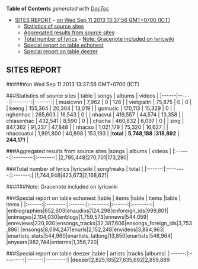 **Table of Contents**  *generated with [DocToc](http://doctoc.herokuapp.com/)*

- [SITES REPORT](#sites-report)
				- [on Wed Sep 11 2013 13:37:56 GMT+0700 (ICT)](#on-wed-sep-11-2013-133756-gmt+0700-ict)
	- [Statistics of source sites](#statistics-of-source-sites)
	- [Aggregated results from source sites](#aggregated-results-from-source-sites)
	- [Total number of lyrics](#total-number-of-lyrics)
				- [Note: Gracenote included on lyricwiki](#note-gracenote-included-on-lyricwiki)
	- [Special report on table echonest](#special-report-on-table-echonest)
	- [Special report on table deezer](#special-report-on-table-deezer)

## SITES REPORT

######on Wed Sep 11 2013 13:37:56 GMT+0700 (ICT)

###Statistics of source sites
| table | songs | albums | videos |
|------|------:|--------:|-------:|
| musicvnn | 7,962 | 0 |  126 | 
| vietgiaitri | 75,875 | 0 |  0 | 
| keeng | 155,364 | 20,304 |  13,019 | 
| gomusic | 170,113 | 15,329 |  0 | 
| nghenhac | 265,603 | 16,543 |  0 | 
| nhacvui | 419,557 | 44,574 |  13,358 | 
| chiasenhac | 432,541 | 8,590 |  0 | 
| chacha | 460,832 | 6,097 |  0 | 
| zing | 847,362 | 91,237 |  47,848 | 
| nhacso | 1,021,179 | 75,320 |  16,627 | 
| nhaccuatui | 1,891,800 | 40,898 |  153,193 | 
|**total** | **5,748,188** |**318,892** | **244,171** |


###Aggregated results from source sites
|songs | albums | videos |
|:------:|:--------:|:-------:|
|2,795,448|270,701|173,290|


###Total number of lyrics
|lyricwiki | songfreaks | total |
|:------:|:--------:|:-------:|
|1,744,948|423,673|2,168,621|

######Note: Gracenote included on lyricwiki


###Special report on table echonest
|table | items |table | items |table | items |
|:------:|:--------:|:------:|:--------:|:------:|:--------:|
|enbiographies|652,603|enaudios|124,298|enforeign_ids|999,801|
|enimages|2,104,030|enblogs|1,759,573|ennews|544,059|
|enreviews|220,930|ensongs_tracks|32,387,606|ensongs_foreign_ids|3,753,886|
|ensongs|8,094,247|enurls|2,152,248|envideos|3,884,963|
|enartists_stats|544,960|enartists_latlong|13,850|enartists|546,964|
|enyears|982,744|enterms|1,356,720|


###Special report on table deezer
|table | artists |tracks |albums|
|:------:|:--------:|:------:|:--------:|
|deezer|2,825,185|27,635,692|2,859,889

